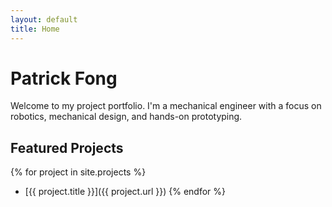 ```yaml
---
layout: default
title: Home
---
```


# Patrick Fong

Welcome to my project portfolio. I'm a mechanical engineer with a focus on robotics, mechanical design, and hands-on prototyping.

## Featured Projects

{% for project in site.projects %}
- [{{ project.title }}]({{ project.url }})
{% endfor %}